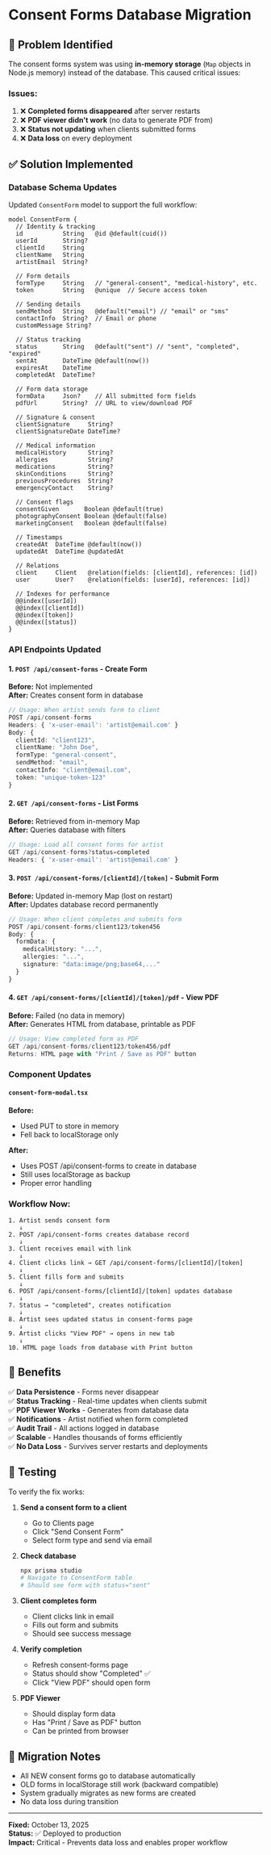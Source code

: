 # Consent Forms Database Migration

## 🚨 Problem Identified

The consent forms system was using **in-memory storage** (`Map` objects in Node.js memory) instead of the database. This caused critical issues:

### Issues:
1. ❌ **Completed forms disappeared** after server restarts
2. ❌ **PDF viewer didn't work** (no data to generate PDF from)
3. ❌ **Status not updating** when clients submitted forms
4. ❌ **Data loss** on every deployment

## ✅ Solution Implemented

### Database Schema Updates

Updated `ConsentForm` model to support the full workflow:

```prisma
model ConsentForm {
  // Identity & tracking
  id           String   @id @default(cuid())
  userId       String?
  clientId     String
  clientName   String
  artistEmail  String?
  
  // Form details
  formType     String   // "general-consent", "medical-history", etc.
  token        String   @unique  // Secure access token
  
  // Sending details
  sendMethod   String   @default("email") // "email" or "sms"
  contactInfo  String?  // Email or phone
  customMessage String?
  
  // Status tracking
  status       String   @default("sent") // "sent", "completed", "expired"
  sentAt       DateTime @default(now())
  expiresAt    DateTime
  completedAt  DateTime?
  
  // Form data storage
  formData     Json?    // All submitted form fields
  pdfUrl       String?  // URL to view/download PDF
  
  // Signature & consent
  clientSignature     String?
  clientSignatureDate DateTime?
  
  // Medical information
  medicalHistory      String?
  allergies           String?
  medications         String?
  skinConditions      String?
  previousProcedures  String?
  emergencyContact    String?
  
  // Consent flags
  consentGiven       Boolean @default(true)
  photographyConsent Boolean @default(false)
  marketingConsent   Boolean @default(false)
  
  // Timestamps
  createdAt  DateTime @default(now())
  updatedAt  DateTime @updatedAt
  
  // Relations
  client     Client   @relation(fields: [clientId], references: [id])
  user       User?    @relation(fields: [userId], references: [id])
  
  // Indexes for performance
  @@index([userId])
  @@index([clientId])
  @@index([token])
  @@index([status])
}
```

### API Endpoints Updated

#### 1. `POST /api/consent-forms` - Create Form
**Before:** Not implemented  
**After:** Creates consent form in database

```typescript
// Usage: When artist sends form to client
POST /api/consent-forms
Headers: { 'x-user-email': 'artist@email.com' }
Body: {
  clientId: "client123",
  clientName: "John Doe",
  formType: "general-consent",
  sendMethod: "email",
  contactInfo: "client@email.com",
  token: "unique-token-123"
}
```

#### 2. `GET /api/consent-forms` - List Forms
**Before:** Retrieved from in-memory Map  
**After:** Queries database with filters

```typescript
// Usage: Load all consent forms for artist
GET /api/consent-forms?status=completed
Headers: { 'x-user-email': 'artist@email.com' }
```

#### 3. `POST /api/consent-forms/[clientId]/[token]` - Submit Form
**Before:** Updated in-memory Map (lost on restart)  
**After:** Updates database record permanently

```typescript
// Usage: When client completes and submits form
POST /api/consent-forms/client123/token456
Body: {
  formData: {
    medicalHistory: "...",
    allergies: "...",
    signature: "data:image/png;base64,..."
  }
}
```

#### 4. `GET /api/consent-forms/[clientId]/[token]/pdf` - View PDF
**Before:** Failed (no data in memory)  
**After:** Generates HTML from database, printable as PDF

```typescript
// Usage: View completed form as PDF
GET /api/consent-forms/client123/token456/pdf
Returns: HTML page with "Print / Save as PDF" button
```

### Component Updates

#### `consent-form-modal.tsx`
**Before:**
- Used PUT to store in memory
- Fell back to localStorage only

**After:**
- Uses POST /api/consent-forms to create in database
- Still uses localStorage as backup
- Proper error handling

### Workflow Now:

```
1. Artist sends consent form
   ↓
2. POST /api/consent-forms creates database record
   ↓
3. Client receives email with link
   ↓
4. Client clicks link → GET /api/consent-forms/[clientId]/[token]
   ↓
5. Client fills form and submits
   ↓
6. POST /api/consent-forms/[clientId]/[token] updates database
   ↓
7. Status → "completed", creates notification
   ↓
8. Artist sees updated status in consent-forms page
   ↓
9. Artist clicks "View PDF" → opens in new tab
   ↓
10. HTML page loads from database with Print button
```

## 🎯 Benefits

✅ **Data Persistence** - Forms never disappear  
✅ **Status Tracking** - Real-time updates when clients submit  
✅ **PDF Viewer Works** - Generates from database data  
✅ **Notifications** - Artist notified when form completed  
✅ **Audit Trail** - All actions logged in database  
✅ **Scalable** - Handles thousands of forms efficiently  
✅ **No Data Loss** - Survives server restarts and deployments  

## 🧪 Testing

To verify the fix works:

1. **Send a consent form to a client**
   - Go to Clients page
   - Click "Send Consent Form"
   - Select form type and send via email

2. **Check database**
   ```bash
   npx prisma studio
   # Navigate to ConsentForm table
   # Should see form with status="sent"
   ```

3. **Client completes form**
   - Client clicks link in email
   - Fills out form and submits
   - Should see success message

4. **Verify completion**
   - Refresh consent-forms page
   - Status should show "Completed" ✅
   - Click "View PDF" should open form

5. **PDF Viewer**
   - Should display form data
   - Has "Print / Save as PDF" button
   - Can be printed from browser

## 📝 Migration Notes

- All NEW consent forms go to database automatically
- OLD forms in localStorage still work (backward compatible)
- System gradually migrates as new forms are created
- No data loss during transition

---

**Fixed:** October 13, 2025  
**Status:** ✅ Deployed to production  
**Impact:** Critical - Prevents data loss and enables proper workflow

